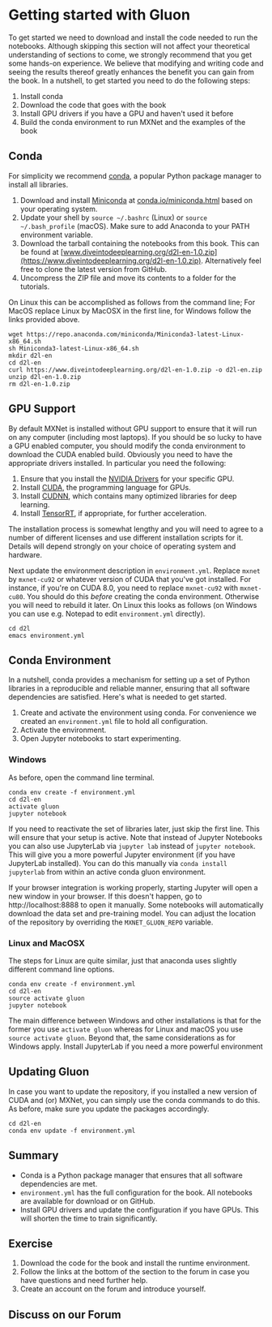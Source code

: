 # Getting started with Gluon

To get started we need to download and install the code needed to run the notebooks. Although skipping this section will not affect your theoretical understanding of sections to come, we strongly recommend that you get some hands-on experience. We believe that modifying and writing code and seeing the results thereof greatly enhances the benefit you can gain from the book. In a nutshell, to get started you need to do the following steps:

1. Install conda
1. Download the code that goes with the book
1. Install GPU drivers if you have a GPU and haven't used it before
1. Build the conda environment to run MXNet and the examples of the book


## Conda

For simplicity we recommend [conda](https://conda.io), a popular Python package manager to install all libraries.

1. Download and install [Miniconda](https://conda.io/miniconda.html) at [conda.io/miniconda.html](https://conda.io/miniconda.html) based on your operating system. 
1. Update your shell by `source ~/.bashrc` (Linux) or `source ~/.bash_profile` (macOS). Make sure to add Anaconda to your PATH environment variable.
1. Download the tarball containing the notebooks from this book. This can be found at [www.diveintodeeplearning.org/d2l-en-1.0.zip](https://www.diveintodeeplearning.org/d2l-en-1.0.zip). Alternatively feel free to clone the latest version from GitHub.
1. Uncompress the ZIP file and move its contents to a folder for the tutorials.

On Linux this can be accomplished as follows from the command line; For MacOS replace Linux by MacOSX in the first line, for Windows follow the links provided above.

```
wget https://repo.anaconda.com/miniconda/Miniconda3-latest-Linux-x86_64.sh
sh Miniconda3-latest-Linux-x86_64.sh
mkdir d2l-en
cd d2l-en
curl https://www.diveintodeeplearning.org/d2l-en-1.0.zip -o d2l-en.zip
unzip d2l-en-1.0.zip
rm d2l-en-1.0.zip
```

## GPU Support

By default MXNet is installed without GPU support to ensure that it will run on any computer (including most laptops). If you should be so lucky to have a GPU enabled computer, you should modify the conda environment to download the CUDA enabled build. Obviously you need to have the appropriate drivers installed. In particular you need the following:

1. Ensure that you install the [NVIDIA Drivers](https://www.nvidia.com/drivers) for your specific GPU. 
1. Install [CUDA](https://developer.nvidia.com/cuda-downloads), the programming language for GPUs.
1. Install [CUDNN](https://developer.nvidia.com/cudnn), which contains many optimized libraries for deep learning.
1. Install [TensorRT](https://developer.nvidia.com/tensorrt), if appropriate, for further acceleration. 

The installation process is somewhat lengthy and you will need to agree to a number of different licenses and use different installation scripts for it. Details will depend strongly on your choice of operating system and hardware. 

Next update the environment description in `environment.yml`. Replace `mxnet` by `mxnet-cu92` or whatever version of CUDA that you've got installed. For instance, if you're on CUDA 8.0, you need to replace `mxnet-cu92` with `mxnet-cu80`. You should do this *before* creating the conda environment. Otherwise you will need to rebuild it later. On Linux this looks as follows (on Windows you can use e.g. Notepad to edit `environment.yml` directly).

```
cd d2l
emacs environment.yml
```

## Conda Environment

In a nutshell, conda provides a mechanism for setting up a set of Python libraries in a reproducible and reliable manner, ensuring that all software dependencies are satisfied. Here's what is needed to get started.

1. Create and activate the environment using conda. For convenience we created an `environment.yml` file to hold all configuration.
1. Activate the environment.
1. Open Jupyter notebooks to start experimenting.

### Windows

As before, open the command line terminal.

```
conda env create -f environment.yml
cd d2l-en
activate gluon
jupyter notebook
```

If you need to reactivate the set of libraries later, just skip the first line. This will ensure that your setup is active. Note that instead of Jupyter Notebooks you can also use JupyterLab via `jupyter lab` instead of `jupyter notebook`. This will give you a more powerful Jupyter environment (if you have JupyterLab installed). You can do this manually via `conda install jupyterlab` from within an active conda gluon environment. 

If your browser integration is working properly, starting Jupyter will open a new window in your browser. If this doesn't happen, go to http://localhost:8888 to open it manually. Some notebooks will automatically download the data set and pre-training model. You can adjust the location of the repository by overriding the `MXNET_GLUON_REPO` variable.

### Linux and MacOSX

The steps for Linux are quite similar, just that anaconda uses slightly different command line options.

```
conda env create -f environment.yml
cd d2l-en
source activate gluon
jupyter notebook
```

The main difference between Windows and other installations is that for the former you use `activate gluon` whereas for Linux and macOS you use `source activate gluon`. Beyond that, the same considerations as for Windows apply. Install JupyterLab if you need a more powerful environment 

## Updating Gluon

In case you want to update the repository, if you installed a new version of CUDA and (or) MXNet, you can simply use the conda commands to do this. As before, make sure you update the packages accordingly.

```
cd d2l-en
conda env update -f environment.yml
```

## Summary

* Conda is a Python package manager that ensures that all software dependencies are met.
* `environment.yml` has the full configuration for the book. All notebooks are available for download or on GitHub.
* Install GPU drivers and update the configuration if you have GPUs. This will shorten the time to train significantly. 

## Exercise

1. Download the code for the book and install the runtime environment. 
1. Follow the links at the bottom of the section to the forum in case you have questions and need further help.
1. Create an account on the forum and introduce yourself.

## Discuss on our Forum

<div id="discuss" topic_id="2315"></div>
